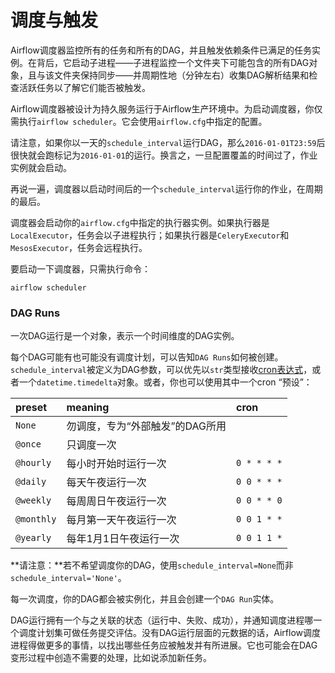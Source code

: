 # 调度与触发

Airflow调度器监控所有的任务和所有的DAG，并且触发依赖条件已满足的任务实例。在背后，它启动子进程——子进程监控一个文件夹下可能包含的所有DAG对象，且与该文件夹保持同步——并周期性地（分钟左右）收集DAG解析结果和检查活跃任务以了解它们能否被触发。

Airflow调度器被设计为持久服务运行于Airflow生产环境中。为启动调度器，你仅需执行`airflow scheduler`。它会使用`airflow.cfg`中指定的配置。

请注意，如果你以一天的`schedule_interval`运行DAG，那么`2016-01-01T23:59`后很快就会跑标记为`2016-01-01`的运行。换言之，一旦配置覆盖的时间过了，作业实例就会启动。

再说一遍，调度器以启动时间后的一个`schedule_interval`运行你的作业，在周期的最后。

调度器会启动你的`airflow.cfg`中指定的执行器实例。如果执行器是`LocalExecutor`，任务会以子进程执行；如果执行器是`CeleryExecutor`和`MesosExecutor`，任务会远程执行。

要启动一下调度器，只需执行命令：

```text
airflow scheduler
```

### DAG Runs

一次DAG运行是一个对象，表示一个时间维度的DAG实例。

每个DAG可能有也可能没有调度计划，可以告知`DAG Runs`如何被创建。`schedule_interval`被定义为DAG参数，可以优先以`str`类型接收[cron表达式](https://en.wikipedia.org/wiki/Cron#CRON_expression)，或者一个`datetime.timedelta`对象。或者，你也可以使用其中一个cron “预设”：

| preset | meaning | cron |
| :--- | :--- | :--- |
| `None` | 勿调度，专为“外部触发”的DAG所用 |  |
| `@once` | 只调度一次 |  |
| `@hourly` | 每小时开始时运行一次 | `0 * * * *` |
| `@daily` | 每天午夜运行一次 | `0 0 * * *` |
| `@weekly` | 每周周日午夜运行一次 | `0 0 * * 0` |
| `@monthly` | 每月第一天午夜运行一次 | `0 0 1 * *` |
| `@yearly` | 每年1月1日午夜运行一次 | `0 0 1 1 *` |

**请注意：**若不希望调度你的DAG，使用`schedule_interval=None`而非`schedule_interval='None'`。

每一次调度，你的DAG都会被实例化，并且会创建一个`DAG Run`实体。

DAG运行拥有一个与之关联的状态（运行中、失败、成功），并通知调度进程哪一个调度计划集可做任务提交评估。没有DAG运行层面的元数据的话，Airflow调度进程得做更多的事情，以找出哪些任务应被触发并有所进展。它也可能会在DAG变形过程中创造不需要的处理，比如说添加新任务。



